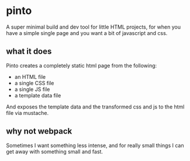 # pinto

A super minimal build and dev tool for little HTML projects, for when you have a simple single page and you want a bit of javascript and css.

## what it does

Pinto creates a completely static html page from the following:

* an HTML file
* a single CSS file
* a single JS file
* a template data file

And exposes the template data and the transformed css and js to the html file via mustache.

## why not webpack

Sometimes I want something less intense, and for really small things I can get away with something small and fast.
